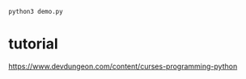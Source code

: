 
```bash
python3 demo.py
```

# tutorial

<https://www.devdungeon.com/content/curses-programming-python>
